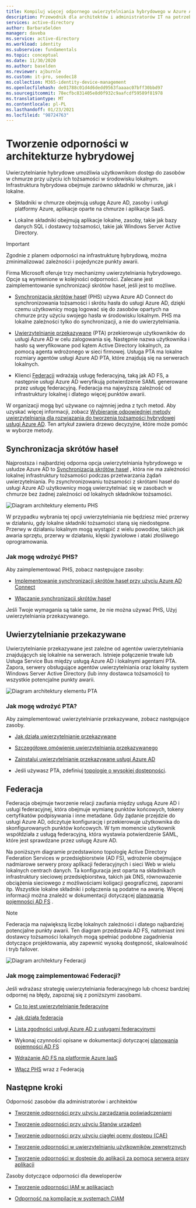 ```yaml
---
title: Kompiluj więcej odpornego uwierzytelniania hybrydowego w Azure Active Directory
description: Przewodnik dla architektów i administratorów IT na potrzeby tworzenia odpornej infrastruktury hybrydowej.
services: active-directory
author: BarbaraSelden
manager: daveba
ms.service: active-directory
ms.workload: identity
ms.subservice: fundamentals
ms.topic: conceptual
ms.date: 11/30/2020
ms.author: baselden
ms.reviewer: ajburnle
ms.custom: it-pro, seodec18
ms.collection: M365-identity-device-management
ms.openlocfilehash: de01788c01d4d6dedd9563faaaac07bff30bbd97
ms.sourcegitcommit: 78ecfbc831405e8d0f932c9aafcdf59589f81978
ms.translationtype: MT
ms.contentlocale: pl-PL
ms.lasthandoff: 01/23/2021
ms.locfileid: "98724763"
---
```

# <a name="build-resilience-in-your-hybrid-architecture"></a>Tworzenie odporności w architekturze hybrydowej

Uwierzytelnianie hybrydowe umożliwia użytkownikom dostęp do zasobów w chmurze przy użyciu ich tożsamości w środowisku lokalnym. Infrastruktura hybrydowa obejmuje zarówno składniki w chmurze, jak i lokalne.

* Składniki w chmurze obejmują usługę Azure AD, zasoby i usługi platformy Azure, aplikacje oparte na chmurze i aplikacje SaaS.

* Lokalne składniki obejmują aplikacje lokalne, zasoby, takie jak bazy danych SQL i dostawcy tożsamości, takie jak Windows Server Active Directory. 

> [!IMPORTANT]
> Zgodnie z planem odporności na infrastrukturę hybrydową, można zminimalizować zależności i pojedyncze punkty awarii. 

Firma Microsoft oferuje trzy mechanizmy uwierzytelniania hybrydowego. Opcje są wymienione w kolejności odporności. Zalecane jest zaimplementowanie synchronizacji skrótów haseł, jeśli jest to możliwe.

* [Synchronizacja skrótów haseł](../hybrid/whatis-phs.md) (PHS) używa Azure AD Connect do synchronizowania tożsamości i skrótu hasła do usługi Azure AD, dzięki czemu użytkownicy mogą logować się do zasobów opartych na chmurze przy użyciu swojego hasła w środowisku lokalnym. PHS ma lokalne zależności tylko do synchronizacji, a nie do uwierzytelniania.

* [Uwierzytelnianie przekazywane](../hybrid/how-to-connect-pta.md) (PTA) przekierowuje użytkowników do usługi Azure AD w celu zalogowania się. Następnie nazwa użytkownika i hasło są weryfikowane pod kątem Active Directory lokalnych, za pomocą agenta wdrożonego w sieci firmowej. Usługa PTA ma lokalne rozmiary agentów usługi Azure AD PTA, które znajdują się na serwerach lokalnych.

* Klienci [Federacji](../hybrid/whatis-fed.md) wdrażają usługę federacyjną, taką jak AD FS, a następnie usługi Azure AD weryfikują potwierdzenie SAML generowane przez usługę federacyjną. Federacja ma najwyższą zależność od infrastruktury lokalnej i dlatego więcej punktów awarii. 

   
W organizacji mogą być używane co najmniej jedna z tych metod. Aby uzyskać więcej informacji, zobacz [Wybieranie odpowiedniej metody uwierzytelniania dla rozwiązania do tworzenia tożsamości hybrydowej usługi Azure AD](../hybrid/choose-ad-authn.md). Ten artykuł zawiera drzewo decyzyjne, które może pomóc w wyborze metody.

## <a name="password-hash-synchronization"></a>Synchronizacja skrótów haseł

Najprostsza i najbardziej odporna opcja uwierzytelniania hybrydowego w usłudze Azure AD to [Synchronizacja skrótów haseł](../hybrid/whatis-phs.md) , która nie ma zależności lokalnej infrastruktury tożsamości podczas przetwarzania żądań uwierzytelniania. Po zsynchronizowaniu tożsamości z skrótami haseł do usługi Azure AD użytkownicy mogą uwierzytelniać się w zasobach w chmurze bez żadnej zależności od lokalnych składników tożsamości. 

![Diagram architektury elementu PHS](./media/resilience-in-hybrid/admin-resilience-password-hash-sync.png)

W przypadku wybrania tej opcji uwierzytelniania nie będziesz mieć przerwy w działaniu, gdy lokalne składniki tożsamości staną się niedostępne. Przerwy w działaniu lokalnym mogą wystąpić z wielu powodów, takich jak awaria sprzętu, przerwy w działaniu, klęski żywiołowe i ataki złośliwego oprogramowania. 

### <a name="how-do-i-implement-phs"></a>Jak mogę wdrożyć PHS?

Aby zaimplementować PHS, zobacz następujące zasoby:

* [Implementowanie synchronizacji skrótów haseł przy użyciu Azure AD Connect](../hybrid/how-to-connect-password-hash-synchronization.md)

* [Włączanie synchronizacji skrótów haseł](../hybrid/how-to-connect-password-hash-synchronization.md)

Jeśli Twoje wymagania są takie same, że nie można używać PHS, Użyj uwierzytelniania przekazywanego.

## <a name="pass-through-authentication"></a>Uwierzytelnianie przekazywane

Uwierzytelnianie przekazywane jest zależne od agentów uwierzytelniania znajdujących się lokalnie na serwerach. Istnieje połączenie trwałe lub Usługa Service Bus między usługą Azure AD i lokalnymi agentami PTA. Zapora, serwery obsługujące agentów uwierzytelniania oraz lokalny system Windows Server Active Directory (lub inny dostawca tożsamości) to wszystkie potencjalne punkty awarii. 

![Diagram architektury elementu PTA](./media/resilience-in-hybrid/admin-resilience-pass-through-authentication.png)

### <a name="how-do-i-implement-pta"></a>Jak mogę wdrożyć PTA?

Aby zaimplementować uwierzytelnianie przekazywane, zobacz następujące zasoby.

* [Jak działa uwierzytelnianie przekazywane](../hybrid/how-to-connect-pta-how-it-works.md)

* [Szczegółowe omówienie uwierzytelniania przekazywanego](../hybrid/how-to-connect-pta-security-deep-dive.md)

* [Zainstaluj uwierzytelnianie przekazywane usługi Azure AD](../hybrid/how-to-connect-pta-quick-start.md)

* Jeśli używasz PTA, zdefiniuj [topologię o wysokiej dostępności](../hybrid/how-to-connect-pta-quick-start.md).

 ## <a name="federation"></a>Federacja

Federacja obejmuje tworzenie relacji zaufania między usługą Azure AD i usługi federacyjnej, która obejmuje wymianę punktów końcowych, tokeny certyfikatów podpisywania i inne metadane. Gdy żądanie przejdzie do usługi Azure AD, odczytuje konfigurację i przekierowuje użytkownika do skonfigurowanych punktów końcowych. W tym momencie użytkownik współdziała z usługą federacyjną, która wystawia potwierdzenie SAML, które jest sprawdzane przez usługę Azure AD. 

Na poniższym diagramie przedstawiono topologię Active Directory Federation Services w przedsiębiorstwie (AD FS), wdrożenie obejmujące nadmiarowe serwery proxy aplikacji federacyjnych i sieci Web w wielu lokalnych centrach danych. Ta konfiguracja jest oparta na składnikach infrastruktury sieciowej przedsiębiorstwa, takich jak DNS, równoważenie obciążenia sieciowego z możliwościami koligacji geograficznej, zaporami itp. Wszystkie lokalne składniki i połączenia są podatne na awarię. Więcej informacji można znaleźć w dokumentacji dotyczącej [planowania pojemności AD FS](/windows-server/identity/ad-fs/design/planning-for-ad-fs-server-capacity) .

> [!NOTE]
>  Federacja ma największą liczbę lokalnych zależności i dlatego najbardziej potencjalne punkty awarii. Ten diagram przedstawia AD FS, natomiast inni dostawcy tożsamości lokalnych mogą spełniać podobne zagadnienia dotyczące projektowania, aby zapewnić wysoką dostępność, skalowalność i tryb failover.

![Diagram architektury Federacji](./media/resilience-in-hybrid/admin-resilience-federation.png)

 ### <a name="how-do-i-implement-federation"></a>Jak mogę zaimplementować Federacji?

Jeśli wdrażasz strategię uwierzytelniania federacyjnego lub chcesz bardziej odpornej na błędy, zapoznaj się z poniższymi zasobami.

* [Co to jest uwierzytelnianie federacyjne](../hybrid/whatis-fed.md)

* [Jak działa federacja](../hybrid/how-to-connect-fed-whatis.md)

* [Lista zgodności usługi Azure AD z usługami federacyjnymi](../hybrid/how-to-connect-fed-compatibility.md)

* Wykonaj czynności opisane w dokumentacji dotyczącej [planowania pojemności AD FS](/windows-server/identity/ad-fs/design/planning-for-ad-fs-server-capacity)

* [Wdrażanie AD FS na platformie Azure IaaS](/windows-server/identity/ad-fs/deployment/how-to-connect-fed-azure-adfs)

* [Włącz PHS](../hybrid/tutorial-phs-backup.md) wraz z Federacją

## <a name="next-steps"></a>Następne kroki
Odporność zasobów dla administratorów i architektów
 
* [Tworzenie odporności przy użyciu zarządzania poświadczeniami](resilience-in-credentials.md)

* [Tworzenie odporności przy użyciu Stanów urządzeń](resilience-with-device-states.md)

* [Tworzenie odporności przy użyciu ciągłej oceny dostępu (CAE)](resilience-with-continuous-access-evaluation.md)

* [Tworzenie odporności w uwierzytelnianiu użytkowników zewnętrznych](resilience-b2b-authentication.md)

* [Tworzenie odporności w dostępie do aplikacji za pomocą serwera proxy aplikacji](resilience-on-premises-access.md)

Zasoby dotyczące odporności dla deweloperów

* [Tworzenie odporności IAM w aplikacjach](resilience-app-development-overview.md)

* [Odporność na kompilacje w systemach CIAM](resilience-b2c.md)